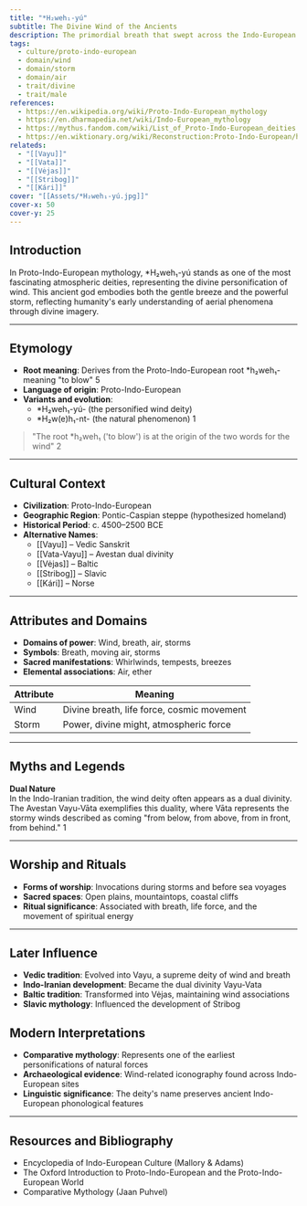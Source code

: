 ```yaml
---
title: "*H₂weh₁-yú"
subtitle: The Divine Wind of the Ancients
description: The primordial breath that swept across the Indo-European world, manifesting in the sacred winds of countless cultures.
tags:
  - culture/proto-indo-european
  - domain/wind
  - domain/storm
  - domain/air
  - trait/divine
  - trait/male
references:
  - https://en.wikipedia.org/wiki/Proto-Indo-European_mythology
  - https://en.dharmapedia.net/wiki/Indo-European_mythology
  - https://mythus.fandom.com/wiki/List_of_Proto-Indo-European_deities
  - https://en.wiktionary.org/wiki/Reconstruction:Proto-Indo-European/h%E2%82%82weh%E2%82%81-
relateds:
  - "[[Vayu]]"
  - "[[Vata]]"
  - "[[Vėjas]]"
  - "[[Stribog]]"
  - "[[Kári]]"
cover: "[[Assets/*H₂weh₁-yú.jpg]]"
cover-x: 50
cover-y: 25
---
```

##  Introduction
In Proto-Indo-European mythology, *H₂weh₁-yú stands as one of the most fascinating atmospheric deities, representing the divine personification of wind. This ancient god embodies both the gentle breeze and the powerful storm, reflecting humanity's early understanding of aerial phenomena through divine imagery.

---

## Etymology

- **Root meaning**: Derives from the Proto-Indo-European root *h₂weh₁- meaning "to blow" <mcreference link="https://en.wiktionary.org/wiki/Reconstruction:Proto-Indo-European/h%E2%82%82weh%E2%82%81-" index="5">5</mcreference>
- **Language of origin**: Proto-Indo-European
- **Variants and evolution**: 
  - *H₂weh₁-yú- (the personified wind deity)
  - *H₂w(e)h₁-nt- (the natural phenomenon) <mcreference link="https://en.wikipedia.org/wiki/Proto-Indo-European_mythology" index="1">1</mcreference>

> "The root *h₂weh₁ ('to blow') is at the origin of the two words for the wind" <mcreference link="https://en.dharmapedia.net/wiki/Indo-European_mythology" index="2">2</mcreference>

---

##  Cultural Context

- **Civilization**: Proto-Indo-European
- **Geographic Region**: Pontic-Caspian steppe (hypothesized homeland)
- **Historical Period**: c. 4500–2500 BCE
- **Alternative Names**:
  - [[Vayu]] – Vedic Sanskrit
  - [[Vata-Vayu]] – Avestan dual divinity
  - [[Vėjas]] – Baltic
  - [[Stribog]] – Slavic
  - [[Kári]] – Norse

---

## Attributes and Domains

- **Domains of power**: Wind, breath, air, storms
- **Symbols**: Breath, moving air, storms
- **Sacred manifestations**: Whirlwinds, tempests, breezes
- **Elemental associations**: Air, ether

| Attribute | Meaning |
|----------------|---------------------------------|
| Wind | Divine breath, life force, cosmic movement |
| Storm | Power, divine might, atmospheric force |

---

## Myths and Legends

**Dual Nature**  
In the Indo-Iranian tradition, the wind deity often appears as a dual divinity. The Avestan Vayu-Vāta exemplifies this duality, where Vāta represents the stormy winds described as coming "from below, from above, from in front, from behind." <mcreference link="https://en.wikipedia.org/wiki/Proto-Indo-European_mythology" index="1">1</mcreference>

---

## Worship and Rituals

- **Forms of worship**: Invocations during storms and before sea voyages
- **Sacred spaces**: Open plains, mountaintops, coastal cliffs
- **Ritual significance**: Associated with breath, life force, and the movement of spiritual energy

---

## Later Influence

- **Vedic tradition**: Evolved into Vayu, a supreme deity of wind and breath
- **Indo-Iranian development**: Became the dual divinity Vayu-Vata
- **Baltic tradition**: Transformed into Vėjas, maintaining wind associations
- **Slavic mythology**: Influenced the development of Stribog

## Modern Interpretations

- **Comparative mythology**: Represents one of the earliest personifications of natural forces
- **Archaeological evidence**: Wind-related iconography found across Indo-European sites
- **Linguistic significance**: The deity's name preserves ancient Indo-European phonological features

---

## Resources and Bibliography

- Encyclopedia of Indo-European Culture (Mallory & Adams)
- The Oxford Introduction to Proto-Indo-European and the Proto-Indo-European World
- Comparative Mythology (Jaan Puhvel)

